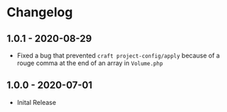 # Changelog

## 1.0.1 - 2020-08-29
- Fixed a bug that prevented `craft project-config/apply` because of a rouge comma at the end of an array in `Volume.php`

## 1.0.0 - 2020-07-01

- Inital Release
